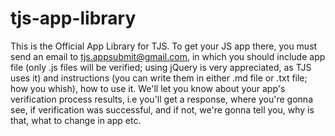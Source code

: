 # tjs-app-library
This is the Official App Library for TJS. To get your JS app there, you must send an email to tjs.appsubmit@gmail.com, in which you should include app file (only .js files will be verified; using jQuery is very appreciated, as TJS uses it) and instructions (you can write them in either .md file or .txt file; how you whish), how to use it. We'll let you know about your app's verification process results, i.e you'll get a response, where you're gonna see, if verification was successful, and if not, we're gonna tell you, why is that, what to change in app etc.
